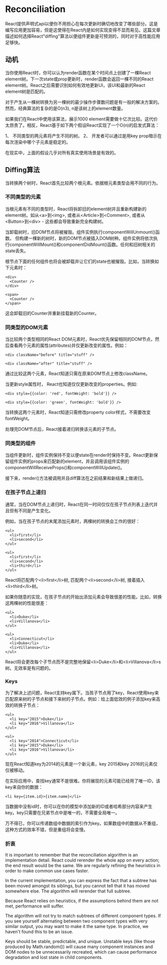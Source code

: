 # Reconciliation

React提供声明式api以便你不用担心在每次更新时确切地改变了哪些部分。这是编写应用更加容易，但是这使得在React内是如何实现变得不显而易见。这篇文章描述如何选择React"diffing"算法以便组件更新是可预测的，同时对于高性能应用足够快。

## 动机

当你使用React时，你可以认为render函数在某个时间点上创建了一棵React element树。下一次state或prop更新时，render函数会返回一棵不同的React element树。React之后需要识别如何有效地更新UI，该UI和最新的React element树是匹配的。

对于产生从一棵树转换为另一棵树的最少操作步骤数问题是有一般的解决方案的。然而，经典算法的复杂的是O(n3), n是该树上的element数量。

如果我们在React中使用该算法，展示1000 element需要做十亿次比较。这代价太昂贵了。相反，React基于如下两个假设React实现了一个O(n)的启发式算法：

1、 不同类型的两元素将产生不同的树。
2、 开发者可以通过是用key prop暗示在每次渲染中哪个子元素是稳定的。

在现实中，上面的假设几乎对所有真实使用场景是有效的。

## Diffing算法

当转换两个树时，React首先比较两个根元素。依据根元素类型会用不同的行为。

### 不同类型的元素

当根元素有不同的类型时，React将拆卸旧的element树并且重新构建新的element树。如从&lt;a>到&lt;img>, 或者从&lt;Article>到&lt;Comment>, 或者从&lt;Button>到&lt;div> - 这些都会导致重新完全构建树。

当卸载树时，旧DOM节点将被摧毁。组件实例执行componentWillUnmount()函数。 但构建一棵新的树时，新的DOM节点被插入DOM树种。组件实例将依次执行componentWillMount()和componentDidMount()函数。任何和旧树相关的state丢失。

根节点下面的任何组件也将会被卸载并让它们的state也被摧毁。比如，当转换如下元素时：
```
<div>
  <Counter />
</div>

<span>
  <Counter />
</span>
```
这会卸载旧的Counter并重新挂载新的Counter。

### 同类型的DOM元素

当比较两个类型相同的React DOM元素时，React优先保留相同的DOM节点，然后查看两个元素的属性(attributes)并仅更新改变的属性。例如：
```
<div className="before" title="stuff" />

<div className="after" title="stuff" />
```

通过比较这两个元素，React知道只需在原来DOM节点上修改className。

当更新style属性时， React也知道仅仅更新改变的properties。例如:
```
<div style={{color: 'red', fontWeight: 'bold'}} />

<div style={{color: 'green', fontWeight: 'bold'}} />
```
当转换这两个元素时，React知道只需修改property color样式，不需要改变fontWeight。

处理完DOM节点后，React接着递归转换该元素的子节点。

### 同类型的组件

当组件更新时，组件实例保持不变以便state在render时保持不变。React更新保留组件实例的props来匹配新的element，并且调用该组件实例的componentWillReceiveProps()和componentWillUpdate()。

接下来，render()方法被调用并且diff算法在之前结果和新结果上做递归。

### 在孩子节点上递归

通常，当在DOM节点上递归时，React在同一时间仅仅在孩子节点列表上迭代并且但有不同是产生变化。

例如，当在孩子节点的末尾添加元素时，两棵树的转换会工作的很好：
```
<ul>
  <li>first</li>
  <li>second</li>
</ul>

<ul>
  <li>first</li>
  <li>second</li>
  <li>third</li>
</ul>
```
React将匹配两个&lt;li>first&lt;/li>树, 匹配两个&lt;li>second&lt;/li>树, 接着插入&lt;li>third&lt;/li>树。

如果你随意的实现，在孩子节点的开始出添加元素会导致很差的性能。比如，转换这两棵树的性能很差：
```
<ul>
  <li>Duke</li>
  <li>Villanova</li>
</ul>

<ul>
  <li>Connecticut</li>
  <li>Duke</li>
  <li>Villanova</li>
</ul>
```
React将会更改每个子节点而不是完整地保留&lt;li>Duke&lt;/li>和&lt;li>Villanova&lt;/li>s树。无效率是有问题的。

### Keys

为了解决上述问题，React支持key属下。当孩子节点用了key，React使用key来匹配原来树的子节点和接下来树的子节点。例如：给上面低效的例子添加key来高效的转换子节点：
```
<ul>
  <li key="2015">Duke</li>
  <li key="2016">Villanova</li>
</ul>

<ul>
  <li key="2014">Connecticut</li>
  <li key="2015">Duke</li>
  <li key="2016">Villanova</li>
</ul>
```
现在React知道key为2014的元素是一个新元素，key 2015和key 2016的元素仅仅被移动。

在实际应用中，查找key通常不是很难。你将展现的元素可能已经用了唯一ID，该key来自你的数据：
```
<li key={item.id}>{item.name}</li>
```
当数据中没有id时，你可以在你的模型中添加新的ID或者哈希部分内容来产生key。key只需要在兄弟节点中是唯一的，不需要全局唯一。

万不得已，你可以传递数组中数据的索引作为key。如果数组中的数据从不重组，这种方式的效率不错，但是重组将会变慢。

### 折衷
It is important to remember that the reconciliation algorithm is an implementation detail. React could rerender the whole app on every action; the end result would be the same. We are regularly refining the heuristics in order to make common use cases faster.

In the current implementation, you can express the fact that a subtree has been moved amongst its siblings, but you cannot tell that it has moved somewhere else. The algorithm will rerender that full subtree.

Because React relies on heuristics, if the assumptions behind them are not met, performance will suffer.

The algorithm will not try to match subtrees of different component types. If you see yourself alternating between two component types with very similar output, you may want to make it the same type. In practice, we haven't found this to be an issue.

Keys should be stable, predictable, and unique. Unstable keys (like those produced by Math.random()) will cause many component instances and DOM nodes to be unnecessarily recreated, which can cause performance degradation and lost state in child components.